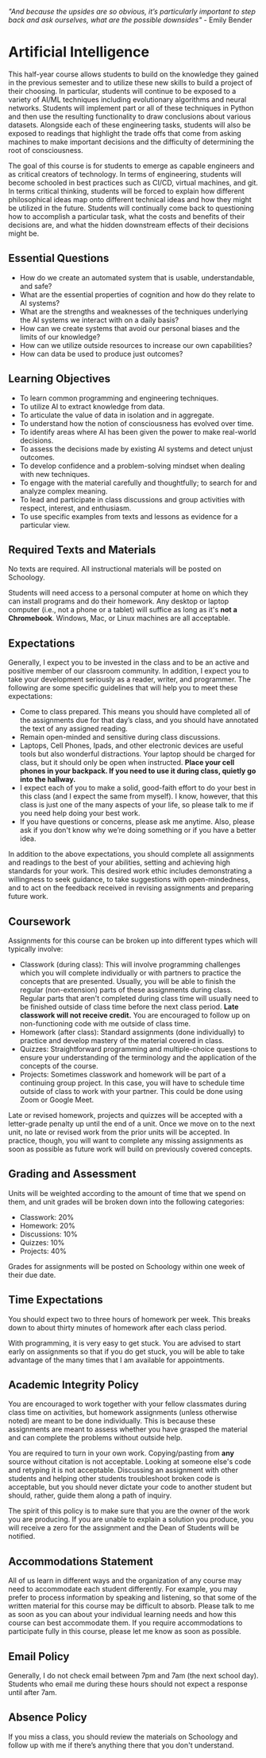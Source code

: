 *"And because the upsides are so obvious, it’s particularly important to step
back and ask ourselves, what are the possible downsides"* - Emily Bender

# Artificial Intelligence

This half-year course allows students to build on the knowledge they gained in
the previous semester and to utilize these new skills to build a project of
their choosing. In particular, students will continue to be exposed to a
variety of AI/ML techniques including evolutionary algorithms and neural networks.
Students will implement part or all of these techniques in Python and then use
the resulting functionality to draw conclusions about various datasets.
Alongside each of these engineering tasks, students will also be exposed to
readings that highlight the trade offs that come from asking machines to make
important decisions and the difficulty of determining the root of consciousness.

The goal of this course is for students to emerge as capable engineers and as
critical creators of technology. In terms of engineering, students will become
schooled in best practices such as CI/CD, virtual machines, and git. In terms
critical thinking, students will be forced to explain how different
philosophical ideas map onto different technical ideas and how they might be
utilized in the future. Students will continually come back to questioning how
to accomplish a particular task, what the costs and benefits of their decisions
are, and what the hidden downstream effects of their decisions might be.

## Essential Questions

- How do we create an automated system that is usable, understandable, and safe?
- What are the essential properties of cognition and how do they relate to AI
  systems?
- What are the strengths and weaknesses of the techniques underlying the AI
  systems we interact with on a daily basis?
- How can we create systems that avoid our personal biases and the limits of
  our knowledge?
- How can we utilize outside resources to increase our own capabilities?
- How can data be used to produce just outcomes?

## Learning Objectives

- To learn common programming and engineering techniques.
- To utilize AI to extract knowledge from data.
- To articulate the value of data in isolation and in aggregate.
- To understand how the notion of consciousness has evolved over time.
- To identify areas where AI has been given the power to make real-world decisions.
- To assess the decisions made by existing AI systems and detect unjust outcomes.
- To develop confidence and a problem-solving mindset when dealing with new
  techniques.
- To engage with the material carefully and thoughtfully; to search for and
  analyze complex meaning.
- To lead and participate in class discussions and group activities with
  respect, interest, and enthusiasm.
- To use specific examples from texts and lessons as evidence for a particular
  view.

## Required Texts and Materials

No texts are required. All instructional materials will be posted on Schoology.

Students will need access to a personal computer at home on which they can
install programs and do their homework. Any desktop or laptop computer (i.e.,
not a phone or a tablet) will suffice as long as it's **not a Chromebook**.
Windows, Mac, or Linux machines are all acceptable.

## Expectations

Generally, I expect you to be invested in the class and to be an active and
positive member of our classroom community. In addition, I expect you to take
your development seriously as a reader, writer, and programmer. The following
are some specific guidelines that will help you to meet these expectations:

- Come to class prepared. This means you should have completed all of the
  assignments due for that day’s class, and you should have annotated the text
  of any assigned reading.
- Remain open-minded and sensitive during class discussions.
- Laptops, Cell Phones, Ipads, and other electronic devices are useful tools but
  also wonderful distractions. Your laptop should be charged for class, but
  it should only be open when instructed. **Place your cell phones in your
  backpack. If you need to use it during class, quietly go into the hallway.**
- I expect each of you to make a solid, good-faith effort to do your best in
  this class (and I expect the same from myself). I know, however, that this
  class is just one of the many aspects of your life, so please talk to me if you
  need help doing your best work.
- If you have questions or concerns, please ask me anytime. Also, please ask
  if you don't know why we’re doing something or if you have a better idea.

In addition to the above expectations, you should complete all assignments and
readings to the best of your abilities, setting and achieving high standards for
your work. This desired work ethic includes demonstrating a willingness to seek
guidance, to take suggestions with open-mindedness, and to act on the feedback
received in revising assignments and preparing future work.

## Coursework

Assignments for this course can be broken up into different types which will
typically involve:

- Classwork (during class): This will involve programming challenges which
  you will complete individually or with partners to practice the concepts
  that are presented. Usually, you will be able to finish the regular
  (non-extension) parts of these assignments during class. Regular parts that
  aren't completed during class time will usually need to be finished outside of
  class time before the next class period. **Late classwork will not receive
  credit.** You are encouraged to follow up on non-functioning code with me
  outside of class time.
- Homework (after class): Standard assignments (done individually) to practice
  and develop mastery of the material covered in class.
- Quizzes: Straightforward programming and multiple-choice questions to ensure
  your understanding of the terminology and the application of the concepts of
  the course.
- Projects: Sometimes classwork and homework will be part of a continuing
  group project. In this case, you will have to schedule time outside of class
  to work with your partner. This could be done using Zoom or Google Meet.

Late or revised homework, projects and quizzes will be accepted with a
letter-grade penalty up until the end of a unit. Once we move on to the next
unit, no late or revised work from the prior units will be accepted. In practice,
though, you will want to complete any missing assignments as soon as possible as
future work will build on previously covered concepts.

## Grading and Assessment

Units will be weighted according to the amount of time that we spend on them,
and unit grades will be broken down into the following categories:

- Classwork: 20%
- Homework: 20%
- Discussions: 10%
- Quizzes: 10%
- Projects: 40%

Grades for assignments will be posted on Schoology within one week of their due
date.

## Time Expectations

You should expect two to three hours of homework per week. This breaks down to
about thirty minutes of homework after each class period.

With programming, it is very easy to get stuck. You are advised to start early
on assignments so that if you do get stuck, you will be able to take advantage
of the many times that I am available for appointments.

## Academic Integrity Policy

You are encouraged to work together with your fellow classmates during class
time on activities, but homework assignments (unless otherwise noted) are meant
to be done individually. This is because these assignments are meant to assess
whether you have grasped the material and can complete the problems without
outside help.

You are required to turn in your own work. Copying/pasting from **any** source
without citation is not acceptable. Looking at someone else's code and retyping
it is not acceptable. Discussing an assignment with other students and helping
other students troubleshoot broken code is acceptable, but you should never
dictate your code to another student but should, rather, guide them along a path
of inquiry.

The spirit of this policy is to make sure that you are the owner of the work
you are producing. If you are unable to explain a solution you produce, you
will receive a zero for the assignment and the Dean of Students will be
notified.

## Accommodations Statement

All of us learn in different ways and the organization of any course may need
to accommodate each student differently. For example, you may prefer to process
information by speaking and listening, so that some of the written material for
this course may be difficult to absorb. Please talk to me as soon as you can
about your individual learning needs and how this course can best accommodate
them. If you require accommodations to participate fully in this course, please
let me know as soon as possible.

## Email Policy

Generally, I do not check email between 7pm and 7am (the next school day).
Students who email me during these hours should not expect a response until
after 7am.

## Absence Policy

If you miss a class, you should review the materials on Schoology and follow up
with me if there’s anything there that you don't understand.
